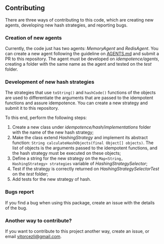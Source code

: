 ## Contributing

There are three ways of contributing to this code, which are creating new
agents, developing new hash strategies, and reporting bugs.

### Creation of new agents

Currently, the code just has two agents: _MemoryAgent_ and _RedisAgent_.
You can create a new agent following the guideline on [AGENTS.md](AGENTS.md)
and submit a PR to this repository. The agent must be developed on *idempotence/agents*,
creating a folder with the same name as the agent and tested on the *test*
folder.

### Development of new hash strategies

The strategies that use `toString()` and `hashCode()` functions of the objects
are used to differentiate the arguments that are passed to the idempotent
functions and assure idempotence. You can create a new strategy and submit it
to this repository.

To this end, perform the following steps:

1. Create a new class under *idempotence/hash/implementations* folder with the
   name of the new hash strategy;
2. Make the class extend _HashingStrategy_ and implement its abstract function:
`String calculateHashObjects(final Object[] objects)`. The list of objects is
   the arguments passed to the idempotent functions, and the hash strategy must
   be executed on these objects;
3. Define a string for the new strategy on the `Map<String, HashingStrategy> strategies`
   variable of _HashingStrategySelector_;
4. Test if the strategy is correctly returned on _HashingStrategySelectorTest_ on
   the *test* folder;
5. Add tests for the new strategy of hash.

### Bugs report

If you find a bug when using this package, create an issue with the details of the bug.

### Another way to contribute?

If you want to contribute to this project another way, create an issue, or email
vitorcezli@gmail.com.